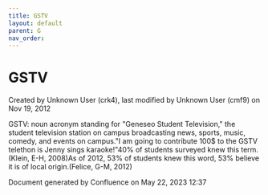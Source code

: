 ```yaml
---
title: GSTV
layout: default
parent: G
nav_order:
---
```


# GSTV

Created by  Unknown User (crk4), last modified by  Unknown User (cmf9) on Nov 19, 2012

GSTV: noun acronym standing for &quot;Geneseo Student Television,&quot; the student television station on campus broadcasting news, sports, music, comedy, and events on campus.&quot;I am going to contribute 100$ to the GSTV telethon is Jenny sings karaoke!&quot;40% of students surveyed knew this term.(Klein, E-H, 2008)As of 2012, 53% of students knew this word, 53% believe it is of local origin.(Felice, G-M, 2012)

Document generated by Confluence on May 22, 2023 12:37


